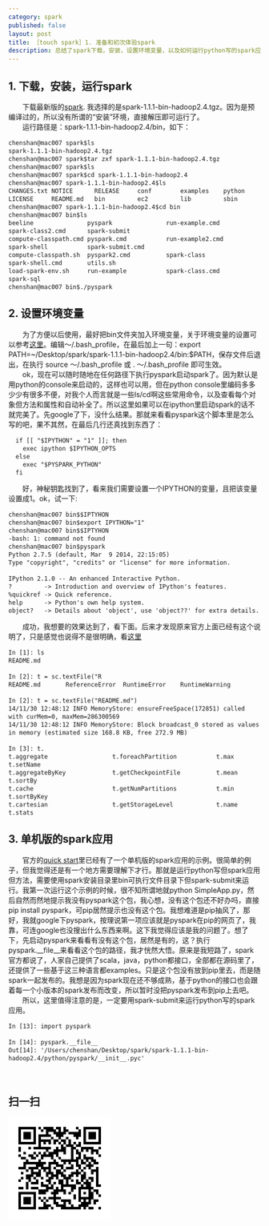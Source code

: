 ```yaml
---
category: spark
published: false
layout: post
title: ［touch spark］1. 准备和初次体验spark
description: 总结了spark下载，安装，设置环境变量，以及如何运行python写的spark应用的一些基本点～～～	
---  
```


##  
## 1. 下载，安装，运行spark  

　　下载最新版的[spark](http://spark.apache.org/downloads.html). 我选择的是spark-1.1.1-bin-hadoop2.4.tgz。因为是预编译过的，所以没有所谓的“安装”环境，直接解压即可运行了。  
　　运行路径是：spark-1.1.1-bin-hadoop2.4/bin，如下： 

```
chenshan@mac007 spark$ls
spark-1.1.1-bin-hadoop2.4.tgz
chenshan@mac007 spark$tar zxf spark-1.1.1-bin-hadoop2.4.tgz 
chenshan@mac007 spark$ls
chenshan@mac007 spark$cd spark-1.1.1-bin-hadoop2.4
chenshan@mac007 spark-1.1.1-bin-hadoop2.4$ls
CHANGES.txt NOTICE      RELEASE     conf        examples    python
LICENSE     README.md   bin         ec2         lib         sbin
chenshan@mac007 spark-1.1.1-bin-hadoop2.4$cd bin
chenshan@mac007 bin$ls
beeline               pyspark               run-example.cmd       spark-class2.cmd      spark-submit
compute-classpath.cmd pyspark.cmd           run-example2.cmd      spark-shell           spark-submit.cmd
compute-classpath.sh  pyspark2.cmd          spark-class           spark-shell.cmd       utils.sh
load-spark-env.sh     run-example           spark-class.cmd       spark-sql
chenshan@mac007 bin$./pyspark 

```  

## 2. 设置环境变量  
　　为了方便以后使用，最好把bin文件夹加入环境变量，关于环境变量的设置可以参考[这里](http://www.tuicool.com/articles/7nu2E3R)。编辑～/.bash_profile，在最后加上一句：export PATH=~/Desktop/spark/spark-1.1.1-bin-hadoop2.4/bin:$PATH，保存文件后退出，在执行 source ～/.bash_profile 或 . ～/.bash_profile 即可生效。  
　　ok，现在可以随时随地在任何路径下执行pyspark启动spark了。因为默认是用python的console来启动的，这样也可以用，但在python console里编码多多少少有很多不便，对我个人而言就是一些ls/cd啊这些常用命令，以及查看每个对象但方法和属性和自动补全了。所以这里如果可以在ipython里启动spark的话不就完美了。先google了下，没什么结果。那就来看看pyspark这个脚本里是怎么写的吧，果不其然，在最后几行还真找到东西了：  

```
  if [[ "$IPYTHON" = "1" ]]; then
    exec ipython $IPYTHON_OPTS
  else
    exec "$PYSPARK_PYTHON"
  fi
```  

　　好，神秘钥匙找到了，看来我们需要设置一个IPYTHON的变量，且把该变量设置成1。ok，试一下:  

```  
chenshan@mac007 bin$$IPTYHON
chenshan@mac007 bin$export IPYTHON="1"
chenshan@mac007 bin$$IPTYHON
-bash: 1: command not found
chenshan@mac007 bin$pyspark 
Python 2.7.5 (default, Mar  9 2014, 22:15:05) 
Type "copyright", "credits" or "license" for more information.

IPython 2.1.0 -- An enhanced Interactive Python.
?         -> Introduction and overview of IPython's features.
%quickref -> Quick reference.
help      -> Python's own help system.
object?   -> Details about 'object', use 'object??' for extra details.
```  

　　成功，我想要的效果达到了，看下面。后来才发现原来官方上面已经有这个说明了，只是感觉也说得不是很明确，看[这里](http://spark.apache.org/docs/latest/programming-guide.html)  

```
In [1]: ls
README.md

In [2]: t = sc.textFile("R
README.md       ReferenceError  RuntimeError    RuntimeWarning  

In [2]: t = sc.textFile("README.md")
14/11/30 12:48:12 INFO MemoryStore: ensureFreeSpace(172851) called with curMem=0, maxMem=286300569
14/11/30 12:48:12 INFO MemoryStore: Block broadcast_0 stored as values in memory (estimated size 168.8 KB, free 272.9 MB)

In [3]: t.
t.aggregate                  t.foreachPartition           t.max                        t.setName
t.aggregateByKey             t.getCheckpointFile          t.mean                       t.sortBy
t.cache                      t.getNumPartitions           t.min                        t.sortByKey
t.cartesian                  t.getStorageLevel            t.name                       t.stats

```  
	
## 3. 单机版的spark应用  
　　官方的[quick start](http://spark.apache.org/docs/latest/quick-start.html)里已经有了一个单机版的spark应用的示例。很简单的例子，但我觉得还是有一个地方需要理解下才行。那就是运行python写但spark应用但方法，需要使用spark安装目录里bin可执行文件目录下但spark-submit来运行。我第一次运行这个示例的时候，很不知所谓地就python SimpleApp.py，然后自然而然地提示我没有pyspark这个包，我心想，没有这个包还不好办吗，直接pip install pyspark，可pip居然提示也没有这个包。我想难道是pip抽风了，那好，我就google下pyspark，按理说第一项应该就是pyspark在pip的网页了，我靠，可连google也没搜出什么东西来啊。这下我觉得应该是我的问题了。想了下，先启动pyspark来看看有没有这个包，居然是有的，这？执行pyspark.__file__来看看这个包的路径，我才恍然大悟。原来是我短路了，spark官方都说了，人家自己提供了scala，java，python都接口，全部都在源码里了，还提供了一些基于这三种语言都examples。只是这个包没有放到pip里去，而是随spark一起发布的。我想是因为spark现在还不够成熟，基于python的接口也会跟着每一个小版本的spark发布而改变，所以暂时没把pyspark发布到pip上去吧。  
　　所以，这里值得注意的是，一定要用spark-submit来运行python写的spark应用。  

```   
In [13]: import pyspark

In [14]: pyspark.__file__
Out[14]: '/Users/chenshan/Desktop/spark/spark-1.1.1-bin-hadoop2.4/python/pyspark/__init__.pyc'
```



　　

## 扫一扫     

![2014-11-30-learning-spark-step-1.md](../../images/share/2014-11-30-learning-spark-step-1.md.jpg)
